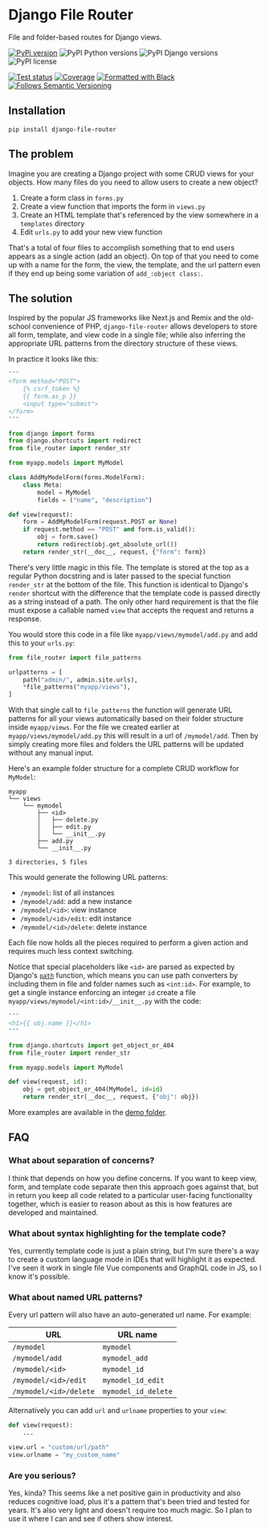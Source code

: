 # Django File Router

File and folder-based routes for Django views.

[![PyPi version](https://badgen.net/pypi/v/django-file-router/)](https://pypi.org/project/django-file-router/)
![PyPI Python versions](https://img.shields.io/pypi/pyversions/django-file-router.svg)
![PyPI Django versions](https://img.shields.io/pypi/djversions/django-file-router.svg)
![PyPI license](https://img.shields.io/pypi/l/django-file-router.svg)

[![Test status](https://github.com/jerivas/django-file-router/actions/workflows/test.yml/badge.svg)](https://github.com/jerivas/django-file-router/actions/workflows/test.yml)
[![Coverage](https://codecov.io/gh/jerivas/django-file-router/branch/main/graph/badge.svg?token=CGVTXOKQUW)](https://codecov.io/gh/jerivas/django-file-router)
[![Formatted with Black](https://img.shields.io/badge/code%20style-black-000000.svg)](https://black.readthedocs.io/en/stable/)
[![Follows Semantic Versioning](https://img.shields.io/badge/follows-SemVer-green.svg)](https://semver.org)


## Installation

```
pip install django-file-router
```

## The problem

Imagine you are creating a Django project with some CRUD views for your objects. How many files do you need to allow users to create a new object?

1. Create a form class in `forms.py`
2. Create a view function that imports the form in `views.py`
3. Create an HTML template that's referenced by the view somewhere in a `templates` directory
4. Edit `urls.py` to add your new view function

That's a total of four files to accomplish something that to end users appears as a single action (add an object). On top of that you need to come up with a name for the form, the view, the template, and the url pattern even if they end up being some variation of `add_:object class:`.

## The solution

Inspired by the popular JS frameworks like Next.js and Remix and the old-school convenience of PHP, `django-file-router` allows developers to store all form, template, and view code in a single file; while also inferring the appropriate URL patterns from the directory structure of these views.

In practice it looks like this:

```python
"""
<form method="POST">
    {% csrf_token %}
    {{ form.as_p }}
    <input type="submit">
</form>
"""

from django import forms
from django.shortcuts import redirect
from file_router import render_str

from myapp.models import MyModel

class AddMyModelForm(forms.ModelForm):
    class Meta:
        model = MyModel
        fields = ("name", "description")

def view(request):
    form = AddMyModelForm(request.POST or None)
    if request.method == "POST" and form.is_valid():
        obj = form.save()
        return redirect(obj.get_absolute_url())
    return render_str(__doc__, request, {"form": form})
```

There's very little magic in this file. The template is stored at the top as a regular Python docstring and is later passed to the special function `render_str` at the bottom of the file. This function is identical to Django's `render` shortcut with the difference that the template code is passed directly as a string instead of a path. The only other hard requirement is that the file must expose a callable named `view` that accepts the request and returns a response.

You would store this code in a file like `myapp/views/mymodel/add.py` and add this to your `urls.py`:

```python
from file_router import file_patterns

urlpatterns = [
    path("admin/", admin.site.urls),
    *file_patterns("myapp/views"),
]
```

With that single call to `file_patterns` the function will generate URL patterns for all your views automatically based on their folder structure inside `myapp/views`. For the file we created earlier at `myapp/views/mymodel/add.py` this will result in a url of `/mymodel/add`. Then by simply creating more files and folders the URL patterns will be updated without any manual input.

Here's an example folder structure for a complete CRUD workflow for `MyModel`:

```
myapp
└── views
    └── mymodel
        ├── <id>
        │   ├── delete.py
        │   ├── edit.py
        │   └── __init__.py
        ├── add.py
        └── __init__.py

3 directories, 5 files
```

This would generate the following URL patterns:

- `/mymodel`: list of all instances
- `/mymodel/add`: add a new instance
- `/mymodel/<id>`: view instance
- `/mymodel/<id>/edit`: edit instance
- `/mymodel/<id>/delete`: delete instance

Each file now holds all the pieces required to perform a given action and requires much less context switching.

Notice that special placeholders like `<id>` are parsed as expected by Django's [`path`](https://docs.djangoproject.com/en/4.0/topics/http/urls/#how-django-processes-a-request) function, which means you can use path converters by including them in file and folder names such as `<int:id>`. For example, to get a single instance enforcing an integer `id` create a file `myapp/views/mymodel/<int:id>/__init__.py` with the code:

```python
"""
<h1>{{ obj.name }}</h1>
"""

from django.shortcuts import get_object_or_404
from file_router import render_str

from myapp.models import MyModel

def view(request, id):
    obj = get_object_or_404(MyModel, id=id)
    return render_str(__doc__, request, {"obj": obj})
```

More examples are available in the [demo folder](https://github.com/jerivas/django-file-router/tree/main/demo).

## FAQ

### What about separation of concerns?

I think that depends on how you define concerns. If you want to keep view, form, and template code separate then this approach goes against that, but in return you keep all code related to a particular user-facing functionality together, which is easier to reason about as this is how features are developed and maintained.

### What about syntax highlighting for the template code?

Yes, currently template code is just a plain string, but I'm sure there's a way to create a custom language mode in IDEs that will highlight it as expected. I've seen it work in single file Vue components and GraphQL code in JS, so I know it's possible.

### What about named URL patterns?

Every url pattern will also have an auto-generated url name. For example:

| URL                    | URL name            |
|------------------------|---------------------|
| `/mymodel`             | `mymodel`           |
| `/mymodel/add`         | `mymodel_add`       |
| `/mymodel/<id>`        | `mymodel_id`        |
| `/mymodel/<id>/edit`   | `mymodel_id_edit`   |
| `/mymodel/<id>/delete` | `mymodel_id_delete` |

Alternatively you can add `url` and `urlname` properties to your `view`:

```python
def view(request):
    ...

view.url = "custom/url/path"
view.urlname = "my_custom_name"
```

### Are you serious?

Yes, kinda? This seems like a net positive gain in productivity and also reduces cognitive load, plus it's a pattern that's been tried and tested for years. It's also very light and doesn't require too much magic. So I plan to use it where I can and see if others show interest.
